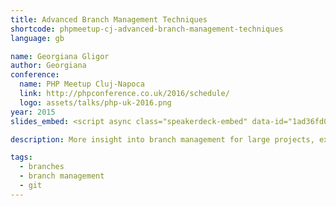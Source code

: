 ```yaml
---
title: Advanced Branch Management Techniques
shortcode: phpmeetup-cj-advanced-branch-management-techniques
language: gb

name: Georgiana Gligor
author: Georgiana
conference:
  name: PHP Meetup Cluj-Napoca
  link: http://phpconference.co.uk/2016/schedule/
  logo: assets/talks/php-uk-2016.png
year: 2015
slides_embed: <script async class="speakerdeck-embed" data-id="1ad36fd08daa4527828318157de24000" data-ratio="1.33333333333333" src="//speakerdeck.com/assets/embed.js"></script>

description: More insight into branch management for large projects, expanding on the introduction done at TSM 45.

tags:
  - branches
  - branch management
  - git
---
```

